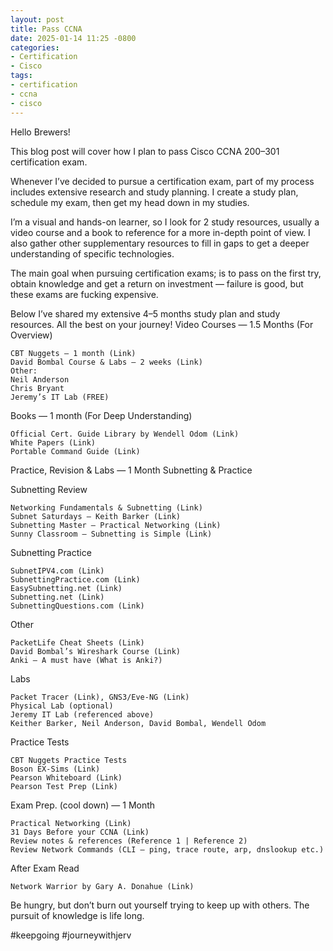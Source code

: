 ```yaml
---
layout: post
title: Pass CCNA
date: 2025-01-14 11:25 -0800
categories:
- Certification
- Cisco
tags:
- certification
- ccna
- cisco
---
```

Hello Brewers!

This blog post will cover how I plan to pass Cisco CCNA 200–301 certification exam.

Whenever I’ve decided to pursue a certification exam, part of my process includes extensive research and study planning. I create a study plan, schedule my exam, then get my head down in my studies.

I’m a visual and hands-on learner, so I look for 2 study resources, usually a video course and a book to reference for a more in-depth point of view. I also gather other supplementary resources to fill in gaps to get a deeper understanding of specific technologies.

The main goal when pursuing certification exams; is to pass on the first try, obtain knowledge and get a return on investment — failure is good, but these exams are fucking expensive.

Below I’ve shared my extensive 4–5 months study plan and study resources. All the best on your journey!
Video Courses — 1.5 Months (For Overview)

    CBT Nuggets — 1 month (Link)
    David Bombal Course & Labs — 2 weeks (Link)
    Other:
    Neil Anderson
    Chris Bryant
    Jeremy’s IT Lab (FREE)

Books — 1 month (For Deep Understanding)

    Official Cert. Guide Library by Wendell Odom (Link)
    White Papers (Link)
    Portable Command Guide (Link)

Practice, Revision & Labs — 1 Month
Subnetting & Practice

Subnetting Review

    Networking Fundamentals & Subnetting (Link)
    Subnet Saturdays — Keith Barker (Link)
    Subnetting Master — Practical Networking (Link)
    Sunny Classroom — Subnetting is Simple (Link)

Subnetting Practice

    SubnetIPV4.com (Link)
    SubnettingPractice.com (Link)
    EasySubnetting.net (Link)
    Subnetting.net (Link)
    SubnettingQuestions.com (Link)

Other

    PacketLife Cheat Sheets (Link)
    David Bombal’s Wireshark Course (Link)
    Anki — A must have (What is Anki?)

Labs

    Packet Tracer (Link), GNS3/Eve-NG (Link)
    Physical Lab (optional)
    Jeremy IT Lab (referenced above)
    Keither Barker, Neil Anderson, David Bombal, Wendell Odom

Practice Tests

    CBT Nuggets Practice Tests
    Boson EX-Sims (Link)
    Pearson Whiteboard (Link)
    Pearson Test Prep (Link)

Exam Prep. (cool down) — 1 Month

    Practical Networking (Link)
    31 Days Before your CCNA (Link)
    Review notes & references (Reference 1 | Reference 2)
    Review Network Commands (CLI — ping, trace route, arp, dnslookup etc.)

After Exam Read

    Network Warrior by Gary A. Donahue (Link)

Be hungry, but don’t burn out yourself trying to keep up with others. The pursuit of knowledge is life long.

#keepgoing #journeywithjerv
